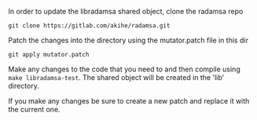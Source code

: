In order to update the libradamsa shared object, clone the radamsa repo

`git clone https://gitlab.com/akihe/radamsa.git`

Patch the changes into the directory using the mutator.patch file in this dir

`git apply mutator.patch`

Make any changes to the code that you need to and then compile using
`make libradamsa-test`. The shared object will be created in the 'lib' 
directory. 

If you make any changes be sure to create a new patch and replace it with the
current one. 